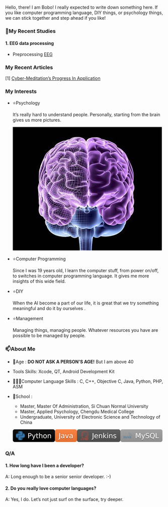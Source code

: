 Hello, there! I am Bobo! I really expected to write down something here. If you like computer programming language, DIY things, or psychology things, we can stick together and step ahead if you like!

### 👀My Recent Studies

#### 1. EEG data processing

- Preprocessing [EEG](EEG.md#Preprocessing)



### My Recent Articles

[1] [Cyber-Meditation’s Progress In Application]([https://10.19738/j.cnki.psy.2024.04.070)



### My Interests

- ⭐️Psychology

	It’s really hard to understand people. Personally, starting from the brain gives us more pictures.

	![](refs_pic/README/OIP-C.jpg)

- ⭐️Computer Programming

	Since I was 19 years old, I learn the computer stuff, from power on/off, to switches in computer programming language. It gives me more insights of this wide field.

- ⭐️DIY

	When the AI become a part of our life, it is great that we try something meaningful and do it by ourselves .

- ⭐️Management

	Managing things, managing people. Whatever resources you have are possible to be managed by people.

### **📫About Me**

- 🤔Age : **DO NOT ASK A PERSON'S AGE!** But I am above 40

- Tools Skills: Xcode, QT, Android Development Kit

- 👨🏽‍💻Computer Language Skills : C, C++, Objective C, Java, Python, PHP, ASM

- 🌱School : 

	- Master, Master Of Administration, Si Chuan Normal University
	- Master, Applied Psychology, Chengdu Medical College
	- Undergraduate, University of Electronic Science and Technology of China

  [![Python](refs_pic/README/-Python-black.svg)]()![Java](refs_pic/README/Java-orange.svg)![Jenkins](refs_pic/README/Jenkins-gray.svg)![MySQL](refs_pic/README/-MySQL-lightgray.svg)

### **Q/A**

#### 1. How long have I been a developer?

A: Long enough to be a senior senior developer. :-)



#### 2. Do you really love computer languages?

A: Yes, I do. Let’s not just surf on the surface, try deeper.



